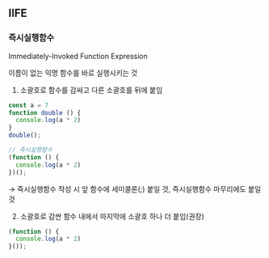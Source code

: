 ## IIFE

### 즉시실행함수  
Immediately-Invoked Function Expression

이름이 없는 익명 함수를 바로 실행시키는 것

1. 소괄호로 함수를 감싸고 다른 소괄호를 뒤에 붙임

```jsx
const a = 7
function double () {
  console.log(a * 2)
}
double();

// 즉시실행함수
(function () {
  console.log(a * 2)
})();
```

→ 즉시실행함수 작성 시 앞 함수에 세미콜론(;) 붙일 것, 즉시실행함수 마무리에도 붙일 것

2. 소괄호로 감싼 함수 내에서 마지막에 소괄호 하나 더 붙임(권장)

```jsx
(function () {
  console.log(a * 2)
}());
```